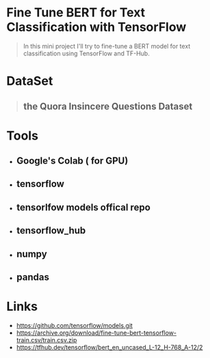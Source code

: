 Fine Tune BERT for Text Classification with TensorFlow
===============
> In this mini project I'll try to fine-tune a BERT model for text classification using TensorFlow and TF-Hub.

DataSet 
=============
> <h2> the Quora Insincere Questions Dataset



Tools
========
 - <h2> Google's Colab ( for GPU)
 - <h2> tensorflow
 - <h2> tensorlfow models offical repo
 - <h2> tensorflow_hub
 - <h2> numpy
 - <h2> pandas

Links 
========
 - https://github.com/tensorflow/models.git
 - https://archive.org/download/fine-tune-bert-tensorflow-train.csv/train.csv.zip
 - https://tfhub.dev/tensorflow/bert_en_uncased_L-12_H-768_A-12/2




